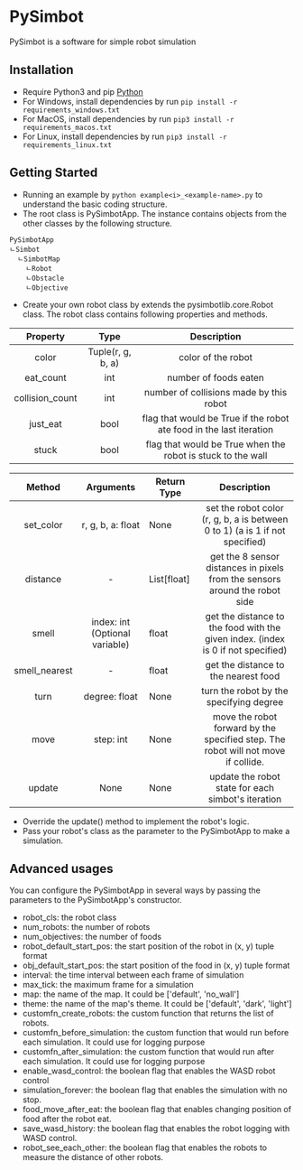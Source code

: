 # PySimbot

PySimbot is a software for simple robot simulation

## Installation

- Require Python3 and pip [Python](https://www.python.org/downloads/)
- For Windows, install dependencies by run `pip install -r requirements_windows.txt`
- For MacOS, install dependencies by run `pip3 install -r requirements_macos.txt`
- For Linux, install dependencies by run `pip3 install -r requirements_linux.txt`

## Getting Started

- Running an example by `python example<i>_<example-name>.py` to understand the basic coding structure.
- The root class is PySimbotApp. The instance contains objects from the other classes by the following structure.
```lang-none
PySimbotApp
ㄴSimbot
  ㄴSimbotMap
    ㄴRobot
    ㄴObstacle
    ㄴObjective
```
- Create your own robot class by extends the pysimbotlib.core.Robot class. The robot class contains following properties and methods.

|     Property    |        Type       |                             Description                             |
|:---------------:|:-----------------:|:-------------------------------------------------------------------:|
| color           | Tuple(r, g, b, a) | color of the robot                                                  |
| eat_count       | int               | number of foods eaten                                               |
| collision_count | int               | number of collisions made by this robot                             |
| just_eat        | bool              | flag that would be True if the robot ate food in the last iteration |
| stuck           | bool              | flag that would be True when the robot is stuck to the wall         |

|     Method    |            Arguments           | Return Type |                                    Description                                   |
|:-------------:|:------------------------------:|-------------|:--------------------------------------------------------------------------------:|
| set_color     | r, g, b, a: float              | None        | set the robot color (r, g, b, a is between 0 to 1) (a is 1 if not specified)     |
| distance      | -                              | List[float] | get the 8 sensor distances in pixels from the sensors around the robot side      |
| smell         | index: int (Optional variable) | float       | get the distance to the food with the given index. (index is 0 if not specified) |
| smell_nearest | -                              | float       | get the distance to the nearest food                                             |
| turn          | degree: float                  | None        | turn the robot by the specifying degree                                          |
| move          | step: int                      | None        | move the robot forward by the specified step. The robot will not move if collide.|
| update        | None                           | None        | update the robot state for each simbot's iteration                               |

- Override the update() method to implement the robot's logic.
- Pass your robot's class as the parameter to the PySimbotApp to make a simulation.

## Advanced usages

You can configure the PySimbotApp in several ways by passing the parameters to the PySimbotApp's constructor.

- robot_cls: the robot class
- num_robots: the number of robots 
- num_objectives: the number of foods
- robot_default_start_pos: the start position of the robot in (x, y) tuple format
- obj_default_start_pos: the start position of the food in (x, y) tuple format
- interval: the time interval between each frame of simulation
- max_tick: the maximum frame for a simulation
- map: the name of the map. It could be ['default', 'no_wall'] 
- theme: the name of the map's theme. It could be ['default', 'dark', 'light']
- customfn_create_robots: the custom function that returns the list of robots.
- customfn_before_simulation: the custom function that would run before each simulation. It could use for logging purpose
- customfn_after_simulation: the custom function that would run after each simulation. It could use for logging purpose
- enable_wasd_control: the boolean flag that enables the WASD robot control
- simulation_forever: the boolean flag that enables the simulation with no stop.
- food_move_after_eat: the boolean flag that enables changing position of food after the robot eat.
- save_wasd_history: the boolean flag that enables the robot logging with WASD control.
- robot_see_each_other: the boolean flag that enables the robots to measure the distance of other robots.

